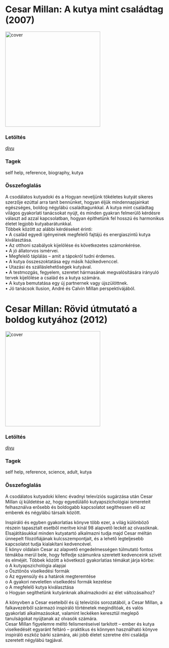 # <a name="id_2">Cesar Millan: A kutya mint családtag (2007)</a>
<img src="https://github.com/BercziSandor/calibre_lib/raw/main/Cesar%20Millan/A%20kutya%20mint%20csaladtag%20%282%29/cover.jpg" alt="cover" width="300"/>

### Letöltés
[djvu](https://github.com/BercziSandor/calibre_lib/raw/main/Cesar%20Millan/A%20kutya%20mint%20csaladtag%20%282%29/A%20kutya%20mint%20csaladtag%20-%20Cesar%20Millan.djvu)

### Tagek
self help, reference, biography, kutya

### Összefoglalás
<div>
<p>A csodálatos kutyadoki és a Hogyan neveljünk tökéletes kutyát sikeres szerzője ezúttal arra tanít bennünket, hogyan éljük mindennapjainkat egészséges, boldog négylábú családtagunkkal. A kutya mint családtag világos gyakorlati tanácsokat nyújt, és minden gyakran felmerülő kérdésre választ ad azzal kapcsolatban, hogyan építhetünk fel hosszú és harmonikus életet legjobb kutyabarátunkkal.<br>Többek között az alábbi kérdéseket érinti:<br>• A család egyedi igényeinek megfelelő fajtájú és energiaszintű kutya kiválasztása.<br>• Az otthoni szabályok kijelölése és következetes számonkérése.<br>• A jó állatorvos ismérvei.<br>• Megfelelő táplálás – amit a tápokról tudni érdemes.<br>• A kutya összeszoktatása egy másik házikedvenccel.<br>• Utazási és szálláslehetőségek kutyával.<br>• A testmozgás, fegyelem, szeretet hármasának megvalósítására irányuló tervek kijelölése a család és a kutya számára.<br>• A kutya bemutatása egy új partnernek vagy újszülöttnek.<br>• Jó tanácsok Ilusion, André és Calvin Millan perspektívájából.</p></div>


# <a name="id_3">Cesar Millan: Rövid útmutató a boldog kutyához (2012)</a>
<img src="https://github.com/BercziSandor/calibre_lib/raw/main/Cesar%20Millan/Rovid%20utmutato%20a%20boldog%20kutyahoz%20%283%29/cover.jpg" alt="cover" width="300"/>

### Letöltés
[djvu](https://github.com/BercziSandor/calibre_lib/raw/main/Cesar%20Millan/Rovid%20utmutato%20a%20boldog%20kutyahoz%20%283%29/Rovid%20utmutato%20a%20boldog%20kutyaho%20-%20Cesar%20Millan.djvu)

### Tagek
self help, reference, science, adult, kutya

### Összefoglalás
<div>
<p>A csodálatos kutyadoki kilenc évadnyi televíziós sugárzása után Cesar Millan új küldetése az, hogy egyedülálló kutyapszichológiai ismereteit felhasználva erősebb és boldogabb kapcsolatot segíthessen elő az emberek és négylábú társaik között. </p>
<p>Inspiráló és egyben gyakorlatias könyve több ezer, a világ különböző részein tapasztalt esetből merítve kínál 98 alapvető leckét az olvasóknak. Elsajátításukkal minden kutyatartó alkalmazni tudja majd Cesar méltán ünnepelt filozófiájának kulcsszempontjait, és a lehető legteljesebb kapcsolatot tudja kialakítani kedvencével.<br>E könyv oldalain Cesar az alapvető engedelmességen túlmutató fontos témákba merül bele, hogy felfedje számunkra szeretett kedvenceink szívét és elméjét. Többek között a következő gyakorlatias témákat járja körbe:<br>o A kutyapszichológia alapjai<br>o Ösztönös viselkedési formák<br>o Az egyensúly és a határok megteremtése<br>o A gyakori neveletlen viselkedési formák kezelése<br>o A megfelelő kutya kiválasztása<br>o Hogyan segíthetünk kutyánknak alkalmazkodni az élet változásaihoz? </p>
<p>A könyvben a Cesar eseteiből és új televíziós sorozatából, a Cesar Millan, a falkavezérből származó inspiráló történetek megindítóak, és valós gyakorlati alkalmazásokat, valamint leckéken keresztül meglepő tanulságokat nyújtanak az olvasók számára.<br>Cesar Millan figyelemre méltó felismeréseivel tarkított – ember és kutya viselkedését egyaránt feltáró – praktikus és könnyen használható könyve inspiráló eszköz bárki számára, aki jobb életet szeretne élni családja szeretett négylábú tagjával.</p></div>


